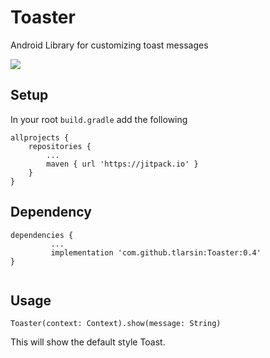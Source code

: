 # Toaster
Android Library for customizing toast messages


[![](https://jitpack.io/v/tlarsin/Toaster.svg)](https://jitpack.io/#tlarsin/Toaster)


## Setup

In your root `build.gradle` add the following

```
allprojects {
	repositories {
		...
		maven { url 'https://jitpack.io' }
	}
}
```

## Dependency

```
dependencies {
	     ...
	     implementation 'com.github.tlarsin:Toaster:0.4'
}
	
```

## Usage

```
Toaster(context: Context).show(message: String)
```

This will show the default style Toast.
